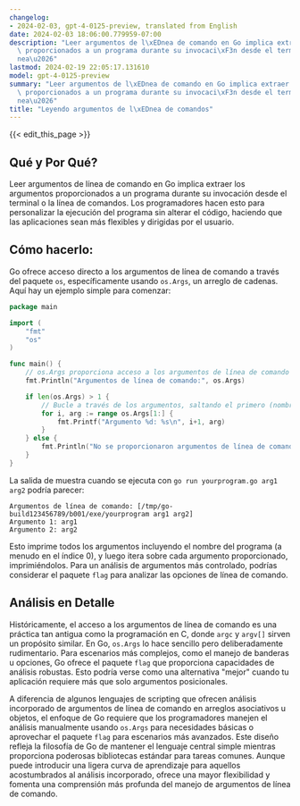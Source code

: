 ```yaml
---
changelog:
- 2024-02-03, gpt-4-0125-preview, translated from English
date: 2024-02-03 18:06:00.779959-07:00
description: "Leer argumentos de l\xEDnea de comando en Go implica extraer los argumentos\
  \ proporcionados a un programa durante su invocaci\xF3n desde el terminal o la l\xED\
  nea\u2026"
lastmod: 2024-02-19 22:05:17.131610
model: gpt-4-0125-preview
summary: "Leer argumentos de l\xEDnea de comando en Go implica extraer los argumentos\
  \ proporcionados a un programa durante su invocaci\xF3n desde el terminal o la l\xED\
  nea\u2026"
title: "Leyendo argumentos de l\xEDnea de comandos"
---
```


{{< edit_this_page >}}

## Qué y Por Qué?

Leer argumentos de línea de comando en Go implica extraer los argumentos proporcionados a un programa durante su invocación desde el terminal o la línea de comandos. Los programadores hacen esto para personalizar la ejecución del programa sin alterar el código, haciendo que las aplicaciones sean más flexibles y dirigidas por el usuario.

## Cómo hacerlo:

Go ofrece acceso directo a los argumentos de línea de comando a través del paquete `os`, específicamente usando `os.Args`, un arreglo de cadenas. Aquí hay un ejemplo simple para comenzar:

```go
package main

import (
    "fmt"
    "os"
)

func main() {
    // os.Args proporciona acceso a los argumentos de línea de comando en crudo
    fmt.Println("Argumentos de línea de comando:", os.Args)

    if len(os.Args) > 1 {
        // Bucle a través de los argumentos, saltando el primero (nombre del programa)
        for i, arg := range os.Args[1:] {
            fmt.Printf("Argumento %d: %s\n", i+1, arg)
        }
    } else {
        fmt.Println("No se proporcionaron argumentos de línea de comando.")
    }
}
```

La salida de muestra cuando se ejecuta con `go run yourprogram.go arg1 arg2` podría parecer:

```
Argumentos de línea de comando: [/tmp/go-build123456789/b001/exe/yourprogram arg1 arg2]
Argumento 1: arg1
Argumento 2: arg2
```

Esto imprime todos los argumentos incluyendo el nombre del programa (a menudo en el índice 0), y luego itera sobre cada argumento proporcionado, imprimiéndolos. Para un análisis de argumentos más controlado, podrías considerar el paquete `flag` para analizar las opciones de línea de comando.

## Análisis en Detalle

Históricamente, el acceso a los argumentos de línea de comando es una práctica tan antigua como la programación en C, donde `argc` y `argv[]` sirven un propósito similar. En Go, `os.Args` lo hace sencillo pero deliberadamente rudimentario. Para escenarios más complejos, como el manejo de banderas u opciones, Go ofrece el paquete `flag` que proporciona capacidades de análisis robustas. Esto podría verse como una alternativa "mejor" cuando tu aplicación requiere más que solo argumentos posicionales.

A diferencia de algunos lenguajes de scripting que ofrecen análisis incorporado de argumentos de línea de comando en arreglos asociativos u objetos, el enfoque de Go requiere que los programadores manejen el análisis manualmente usando `os.Args` para necesidades básicas o aprovechar el paquete `flag` para escenarios más avanzados. Este diseño refleja la filosofía de Go de mantener el lenguaje central simple mientras proporciona poderosas bibliotecas estándar para tareas comunes. Aunque puede introducir una ligera curva de aprendizaje para aquellos acostumbrados al análisis incorporado, ofrece una mayor flexibilidad y fomenta una comprensión más profunda del manejo de argumentos de línea de comando.
